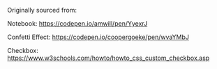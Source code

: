 Originally sourced from:

Notebook: https://codepen.io/amwill/pen/YyexrJ

Confetti Effect: https://codepen.io/coopergoeke/pen/wvaYMbJ

Checkbox: https://www.w3schools.com/howto/howto_css_custom_checkbox.asp
